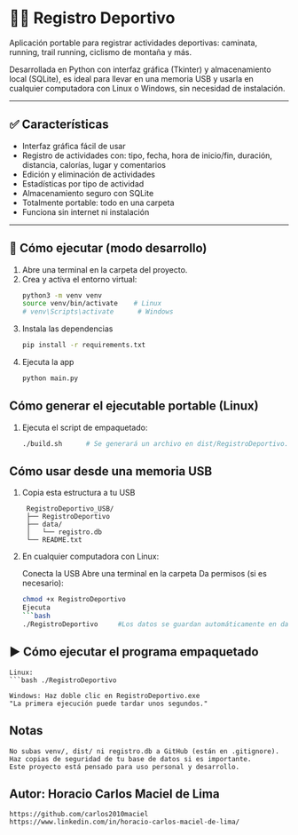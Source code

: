 # 🏃‍♂️ Registro Deportivo

Aplicación portable para registrar actividades deportivas: caminata, running, trail running, ciclismo de montaña y más.

Desarrollada en Python con interfaz gráfica (Tkinter) y almacenamiento local (SQLite), es ideal para llevar en una memoria USB y usarla en cualquier computadora con Linux o Windows, sin necesidad de instalación.

---

## ✅ Características

- Interfaz gráfica fácil de usar
- Registro de actividades con: tipo, fecha, hora de inicio/fin, duración, distancia, calorías, lugar y comentarios
- Edición y eliminación de actividades
- Estadísticas por tipo de actividad
- Almacenamiento seguro con SQLite
- Totalmente portable: todo en una carpeta
- Funciona sin internet ni instalación

---

## 🚀 Cómo ejecutar (modo desarrollo)

1. Abre una terminal en la carpeta del proyecto.
2. Crea y activa el entorno virtual:
   ```bash
   python3 -m venv venv
   source venv/bin/activate    # Linux
   # venv\Scripts\activate      # Windows

3. Instala las dependencias
    ```bash
    pip install -r requirements.txt

4. Ejecuta la app
    ```bash
    python main.py

## Cómo generar el ejecutable portable (Linux)

1. Ejecuta el script de empaquetado:
    ```bash
    ./build.sh      # Se generará un archivo en dist/RegistroDeportivo.

## Cómo usar desde una memoria USB

1. Copia esta estructura a tu USB

        RegistroDeportivo_USB/
        ├── RegistroDeportivo
        ├── data/
        │   └── registro.db
        └── README.txt

2. En cualquier computadora con Linux:
    
    Conecta la USB
    Abre una terminal en la carpeta
    Da permisos (si es necesario):
    ```bash
    chmod +x RegistroDeportivo
    Ejecuta
    ```bash
    ./RegistroDeportivo     #Los datos se guardan automáticamente en data/registro.db

## ▶️ Cómo ejecutar el programa empaquetado
    Linux:
    ```bash ./RegistroDeportivo
    
    Windows: Haz doble clic en RegistroDeportivo.exe
    "La primera ejecución puede tardar unos segundos."

## Notas
    No subas venv/, dist/ ni registro.db a GitHub (están en .gitignore).
    Haz copias de seguridad de tu base de datos si es importante.
    Este proyecto está pensado para uso personal y desarrollo.

## Autor: Horacio Carlos Maciel de Lima
    https://github.com/carlos2010maciel
    https://www.linkedin.com/in/horacio-carlos-maciel-de-lima/